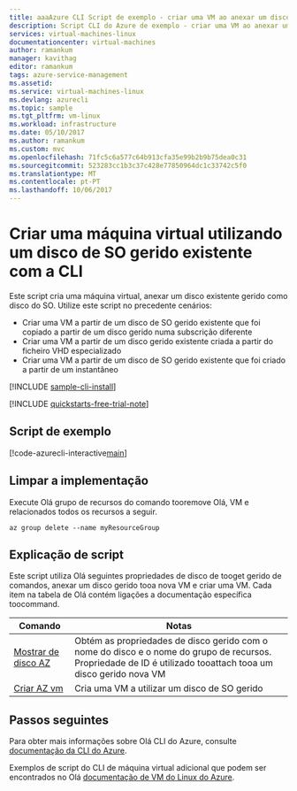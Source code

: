 ```yaml
---
title: aaaAzure CLI Script de exemplo - criar uma VM ao anexar um disco como disco de SO gerido | Microsoft Docs
description: Script CLI do Azure de exemplo - criar uma VM ao anexar um disco gerido como disco do SO
services: virtual-machines-linux
documentationcenter: virtual-machines
author: ramankum
manager: kavithag
editor: ramankum
tags: azure-service-management
ms.assetid: 
ms.service: virtual-machines-linux
ms.devlang: azurecli
ms.topic: sample
ms.tgt_pltfrm: vm-linux
ms.workload: infrastructure
ms.date: 05/10/2017
ms.author: ramankum
ms.custom: mvc
ms.openlocfilehash: 71fc5c6a577c64b913cfa35e99b2b9b75dea0c31
ms.sourcegitcommit: 523283cc1b3c37c428e77850964dc1c33742c5f0
ms.translationtype: MT
ms.contentlocale: pt-PT
ms.lasthandoff: 10/06/2017
---
```

# <a name="create-a-virtual-machine-using-an-existing-managed-os-disk-with-cli"></a>Criar uma máquina virtual utilizando um disco de SO gerido existente com a CLI

Este script cria uma máquina virtual, anexar um disco existente gerido como disco do SO. Utilize este script no precedente cenários:
* Criar uma VM a partir de um disco de SO gerido existente que foi copiado a partir de um disco gerido numa subscrição diferente
* Criar uma VM a partir de um disco gerido existente criada a partir do ficheiro VHD especializado 
* Criar uma VM a partir de um disco de SO gerido existente que foi criado a partir de um instantâneo 

[!INCLUDE [sample-cli-install](../../../includes/sample-cli-install.md)]

[!INCLUDE [quickstarts-free-trial-note](../../../includes/quickstarts-free-trial-note.md)]

## <a name="sample-script"></a>Script de exemplo

[!code-azurecli-interactive[main](../../../cli_scripts/virtual-machine/create-vm-attach-existing-managed-os-disk/create-vm-attach-existing-managed-os-disk.sh "Create VM from a managed disk")]

## <a name="clean-up-deployment"></a>Limpar a implementação 

Execute Olá grupo de recursos do comando tooremove Olá, VM e relacionados todos os recursos a seguir.

```azurecli-interactive 
az group delete --name myResourceGroup
```

## <a name="script-explanation"></a>Explicação de script

Este script utiliza Olá seguintes propriedades de disco de tooget gerido de comandos, anexar um disco gerido tooa nova VM e criar uma VM. Cada item na tabela de Olá contém ligações a documentação específica toocommand.

| Comando | Notas |
|---|---|
| [Mostrar de disco AZ](https://docs.microsoft.com/cli/azure/disk#show) | Obtém as propriedades de disco gerido com o nome do disco e o nome do grupo de recursos. Propriedade de ID é utilizado tooattach tooa um disco gerido nova VM |
| [Criar AZ vm](https://docs.microsoft.com/cli/azure/vm#create) | Cria uma VM a utilizar um disco de SO gerido |
## <a name="next-steps"></a>Passos seguintes

Para obter mais informações sobre Olá CLI do Azure, consulte [documentação da CLI do Azure](https://docs.microsoft.com/cli/azure/overview).

Exemplos de script do CLI de máquina virtual adicional que podem ser encontrados no Olá [documentação de VM do Linux do Azure](../linux/cli-samples.md?toc=%2fazure%2fvirtual-machines%2flinux%2ftoc.json).
